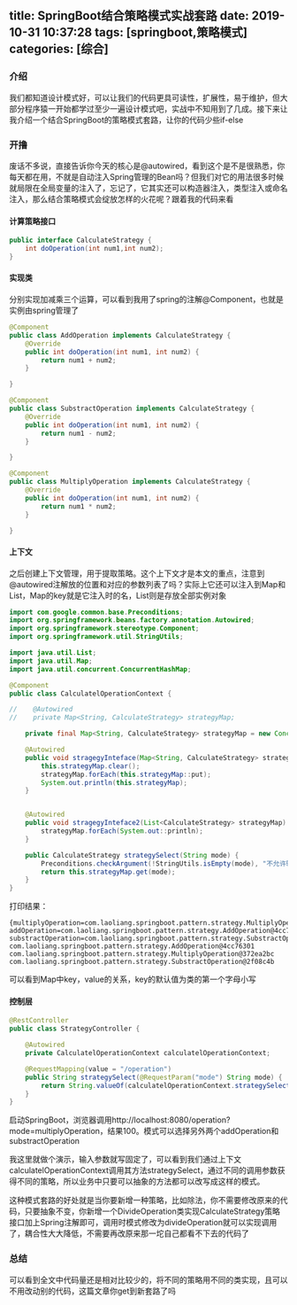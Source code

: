 title: SpringBoot结合策略模式实战套路
date: 2019-10-31 10:37:28
tags: [springboot,策略模式]
categories: [综合]
---
### 介绍

我们都知道设计模式好，可以让我们的代码更具可读性，扩展性，易于维护，但大部分程序猿一开始都学过至少一遍设计模式吧，实战中不知用到了几成。接下来让我介绍一个结合SpringBoot的策略模式套路，让你的代码少些if-else

<!--more-->

### 开撸

废话不多说，直接告诉你今天的核心是@autowired，看到这个是不是很熟悉，你每天都在用，不就是自动注入Spring管理的Bean吗？但我们对它的用法很多时候就局限在全局变量的注入了，忘记了，它其实还可以构造器注入，类型注入或命名注入，那么结合策略模式会绽放怎样的火花呢？跟着我的代码来看

#### 计算策略接口

```java
public interface CalculateStrategy {
    int doOperation(int num1,int num2);
}
```

#### 实现类

分别实现加减乘三个运算，可以看到我用了spring的注解@Component，也就是实例由spring管理了

```java
@Component
public class AddOperation implements CalculateStrategy {
    @Override
    public int doOperation(int num1, int num2) {
        return num1 + num2;
    }

}
```

```java
@Component
public class SubstractOperation implements CalculateStrategy {
    @Override
    public int doOperation(int num1, int num2) {
        return num1 - num2;
    }

}
```

```java
@Component
public class MultiplyOperation implements CalculateStrategy {
    @Override
    public int doOperation(int num1, int num2) {
        return num1 * num2;
    }

}
```

#### 上下文

之后创建上下文管理，用于提取策略。这个上下文才是本文的重点，注意到@autowired注解放的位置和对应的参数列表了吗？实际上它还可以注入到Map和List，Map的key就是它注入时的名，List则是存放全部实例对象

```java
import com.google.common.base.Preconditions;
import org.springframework.beans.factory.annotation.Autowired;
import org.springframework.stereotype.Component;
import org.springframework.util.StringUtils;

import java.util.List;
import java.util.Map;
import java.util.concurrent.ConcurrentHashMap;

@Component
public class CalculatelOperationContext {

//    @Autowired
//    private Map<String, CalculateStrategy> strategyMap;

    private final Map<String, CalculateStrategy> strategyMap = new ConcurrentHashMap<>();

    @Autowired
    public void stragegyInteface(Map<String, CalculateStrategy> strategyMap) {
        this.strategyMap.clear();
        strategyMap.forEach(this.strategyMap::put);
        System.out.println(this.strategyMap);
    }


    @Autowired
    public void stragegyInteface2(List<CalculateStrategy> strategyMap) {
        strategyMap.forEach(System.out::println);
    }

    public CalculateStrategy strategySelect(String mode) {
        Preconditions.checkArgument(!StringUtils.isEmpty(mode), "不允许输入空字符串");
        return this.strategyMap.get(mode);
    }
}
```

打印结果：

```
{multiplyOperation=com.laoliang.springboot.pattern.strategy.MultiplyOperation@372ea2bc, addOperation=com.laoliang.springboot.pattern.strategy.AddOperation@4cc76301, substractOperation=com.laoliang.springboot.pattern.strategy.SubstractOperation@2f08c4b}
com.laoliang.springboot.pattern.strategy.AddOperation@4cc76301
com.laoliang.springboot.pattern.strategy.MultiplyOperation@372ea2bc
com.laoliang.springboot.pattern.strategy.SubstractOperation@2f08c4b
```

可以看到Map中key，value的关系，key的默认值为类的第一个字母小写

#### 控制层

```java
@RestController
public class StrategyController {

    @Autowired
    private CalculatelOperationContext calculatelOperationContext;

    @RequestMapping(value = "/operation")
    public String strategySelect(@RequestParam("mode") String mode) {
        return String.valueOf(calculatelOperationContext.strategySelect(mode).doOperation(20, 5));
    }
}
```

启动SpringBoot，浏览器调用http://localhost:8080/operation?mode=multiplyOperation，结果100。模式可以选择另外两个addOperation和substractOperation

我这里就做个演示，输入参数就写固定了，可以看到我们通过上下文calculatelOperationContext调用其方法strategySelect，通过不同的调用参数获得不同的策略，所以业务中只要可以抽象的方法都可以改写成这样的模式。

这种模式套路的好处就是当你要新增一种策略，比如除法，你不需要修改原来的代码，只要抽象不变，你新增一个DivideOperation类实现CalculateStrategy策略接口加上Spring注解即可，调用时模式修改为divideOperation就可以实现调用了，耦合性大大降低，不需要再改原来那一坨自己都看不下去的代码了

### 总结

可以看到全文中代码量还是相对比较少的，将不同的策略用不同的类实现，且可以不用改动别的代码，这篇文章你get到新套路了吗